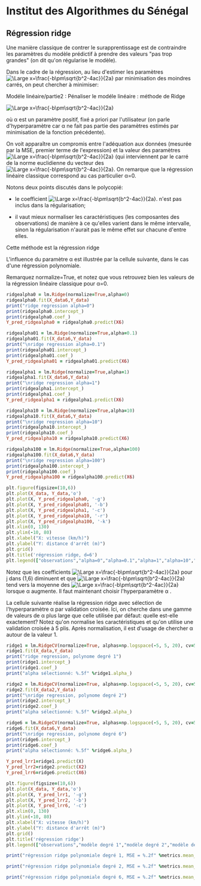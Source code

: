 
# Institut des Algorithmes du Sénégal

## Régression ridge

Une manière classique de contrer le surapprentissage est de contraindre les paramètres du modèle prédictif à prendre des valeurs "pas trop grandes" (on dit qu'on régularise le modèle).

Dans le cadre de la régression, au lieu d'estimer les paramètres  ![\Large x=\frac{-b\pm\sqrt{b^2-4ac}}{2a}](https://latex.codecogs.com/svg.latex?\Large&space;a_i)  par minimisation des moindres carrés, on peut chercher à minimiser:

Modéle linéaire/partie2 :
Pénaliser le modéle linéaire : méthode de Ridge

![\Large x=\frac{-b\pm\sqrt{b^2-4ac}}{2a}](https://latex.codecogs.com/svg.latex?\Large&space;\sum_{i=1}^n|y[i]-a_0-\sum_{j=1}^da_jx[i]^j|^2+\alpha\sum_{j=1}^da_j^2)



où α est un paramètre positif, fixé a priori par l'utilisateur (on parle d'hyperparamètre car α ne fait pas partie des paramètres estimés par minimisation de la fonction précédente).

On voit apparaître un compromis entre l'adéquation aux données (mesurée par la MSE, premier terme de l'expression) et la valeur des paramètres  
![\Large x=\frac{-b\pm\sqrt{b^2-4ac}}{2a}](https://latex.codecogs.com/svg.latex?\Large&space;a_j) (qui interviennent par le carré de la norme euclidienne du vecteur des  ![\Large x=\frac{-b\pm\sqrt{b^2-4ac}}{2a}](https://latex.codecogs.com/svg.latex?\Large&space;a_d). On remarque que la régression linéaire classique correspond au cas particulier α=0.


Notons deux points discutés dans le polycopié:

- le coefficient ![\Large x=\frac{-b\pm\sqrt{b^2-4ac}}{2a}](https://latex.codecogs.com/svg.latex?\Large&space;a_0). n'est pas inclus dans la régularisation;

- il vaut mieux normaliser les caractéristiques (les composantes des observations) de manière à ce qu'elles varient dans le même intervalle, sinon la régularisation n'aurait pas le même effet sur chacune d'entre elles.


Cette méthode est la régression ridge

L'influence du paramètre α est illustrée par la cellule suivante, dans le cas d'une régression polynomiale.

Remarquez normalize=True, et notez que vous retrouvez bien les valeurs de la régression linéaire classique pour α=0.


```ruby
ridgealpha0 = lm.Ridge(normalize=True,alpha=0)
ridgealpha0.fit(X_data6,Y_data)
print("ridge regression alpha=0")
print(ridgealpha0.intercept_)
print(ridgealpha0.coef_)
Y_pred_ridgealpha0 = ridgealpha0.predict(X6)

ridgealpha01 = lm.Ridge(normalize=True,alpha=0.1)
ridgealpha01.fit(X_data6,Y_data)
print("\nridge regression alpha=0.1")
print(ridgealpha01.intercept_)
print(ridgealpha01.coef_)
Y_pred_ridgealpha01 = ridgealpha01.predict(X6)

ridgealpha1 = lm.Ridge(normalize=True,alpha=1)
ridgealpha1.fit(X_data6,Y_data)
print("\nridge regression alpha=1")
print(ridgealpha1.intercept_)
print(ridgealpha1.coef_)
Y_pred_ridgealpha1 = ridgealpha1.predict(X6)

ridgealpha10 = lm.Ridge(normalize=True,alpha=10)
ridgealpha10.fit(X_data6,Y_data)
print("\nridge regression alpha=10")
print(ridgealpha10.intercept_)
print(ridgealpha10.coef_)
Y_pred_ridgealpha10 = ridgealpha10.predict(X6)

ridgealpha100 = lm.Ridge(normalize=True,alpha=100)
ridgealpha100.fit(X_data6,Y_data)
print("\nridge regression alpha=100")
print(ridgealpha100.intercept_)
print(ridgealpha100.coef_)
Y_pred_ridgealpha100 = ridgealpha100.predict(X6)

plt.figure(figsize=(10,6))
plt.plot(X_data, Y_data,'o')
plt.plot(X, Y_pred_ridgealpha0, '-g')
plt.plot(X, Y_pred_ridgealpha01, '-b')
plt.plot(X, Y_pred_ridgealpha1, '-c')
plt.plot(X, Y_pred_ridgealpha10, '-r')
plt.plot(X, Y_pred_ridgealpha100, '-k')
plt.xlim(0, 130)
plt.ylim(-10, 80)
plt.xlabel("X: vitesse (km/h)")
plt.ylabel("Y: distance d'arrêt (m)")
plt.grid()
plt.title('régression ridge, d=6')
plt.legend(["observations","alpha=0","alpha=0.1","alpha=1","alpha=10","alpha=100"]);
```

Notez que les coefficients ![\Large x=\frac{-b\pm\sqrt{b^2-4ac}}{2a}](https://latex.codecogs.com/svg.latex?\Large&space;a_j) pour j dans (1,6) diminuent et que ![\Large x=\frac{-b\pm\sqrt{b^2-4ac}}{2a}](https://latex.codecogs.com/svg.latex?\Large&space;a_0) tend vers la moyenne des ![\Large x=\frac{-b\pm\sqrt{b^2-4ac}}{2a}](https://latex.codecogs.com/svg.latex?\Large&space;Ydata[i]) lorsque α augmente. Il faut maintenant choisir l'hyperparamètre α .




   
La cellule suivante réalise la régression ridge avec sélection de l'hyperparamètre  α  par validation croisée. Ici, on cherche dans une gamme de valeurs de  α  plus large que celle utilisée par défaut: quelle est-elle exactement? Notez qu'on normalise les caractéristiques et qu'on utilise une validation croisée à 5 plis. Après normalisation, il est d'usage de chercher  α  autour de la valeur 1.

```ruby
ridge1 = lm.RidgeCV(normalize=True, alphas=np.logspace(-5, 5, 20), cv=5)
ridge1.fit(X_data,Y_data)
print("ridge regression, polynome degré 1")
print(ridge1.intercept_)
print(ridge1.coef_)
print("alpha sélectionné: %.5f" %ridge1.alpha_)

ridge2 = lm.RidgeCV(normalize=True, alphas=np.logspace(-5, 5, 20), cv=5)
ridge2.fit(X_data2,Y_data)
print("\nridge regression, polynome degré 2")
print(ridge2.intercept_)
print(ridge2.coef_)
print("alpha sélectionné: %.5f" %ridge2.alpha_)

ridge6 = lm.RidgeCV(normalize=True, alphas=np.logspace(-5, 5, 20), cv=5)
ridge6.fit(X_data6,Y_data)
print("\nridge regression, polynome degré 6")
print(ridge6.intercept_)
print(ridge6.coef_)
print("alpha sélectionné: %.5f" %ridge6.alpha_)
```

```ruby
Y_pred_lrr1=ridge1.predict(X)
Y_pred_lrr2=ridge2.predict(X2)
Y_pred_lrr6=ridge6.predict(X6)

plt.figure(figsize=(10,6))
plt.plot(X_data, Y_data,'o')
plt.plot(X, Y_pred_lrr1, '-g')
plt.plot(X, Y_pred_lrr2, '-b')
plt.plot(X, Y_pred_lrr6, '-c')
plt.xlim(0, 130)
plt.ylim(-10, 80)
plt.xlabel("X: vitesse (km/h)")
plt.ylabel("Y: distance d'arrêt (m)")
plt.grid()
plt.title('régression ridge')
plt.legend(["observations","modèle degré 1","modèle degré 2","modèle degré 6"]);
```

```ruby
print("régression ridge polynomiale degré 1, MSE = %.2f" %metrics.mean_squared_error(Y_data,ridge1.predict(X_data)))

print("régression ridge polynomiale degré 2, MSE = %.2f" %metrics.mean_squared_error(Y_data,ridge2.predict(X_data2)))

print("régression ridge polynomiale degré 6, MSE = %.2f" %metrics.mean_squared_error(Y_data,ridge6.predict(X_data6)))
```
